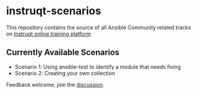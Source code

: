 # instruqt-scenarios
 
This repository contains the source of all Ansible Community related tracks on [Instruqt online training platform](https://play.instruqt.com/redhat)

## Currently Available Scenarios
- Scenario 1: Using ansible-test to identify a module that needs fixing
- Scenario 2: Creating your own collection

Feedback welcome, join the [discussion](https://github.com/ansible-community/instruqt-scenarios/discussions/3#discussion-3401085).
